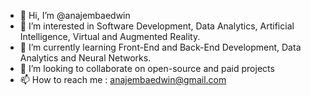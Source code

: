 - 👋 Hi, I’m @anajembaedwin
- 👀 I’m interested in Software Development, Data Analytics, Artificial Intelligence, Virtual and Augmented Reality.
- 🌱 I’m currently learning Front-End and Back-End Development, Data Analytics and Neural Networks.
- 💞️ I’m looking to collaborate on open-source and paid projects
- 📫 How to reach me : anajembaedwin@gmail.com

<!---
anajembaedwin/anajembaedwin is a ✨ special ✨ repository because its `README.md` (this file) appears on your GitHub profile.
You can click the Preview link to take a look at your changes.
--->
